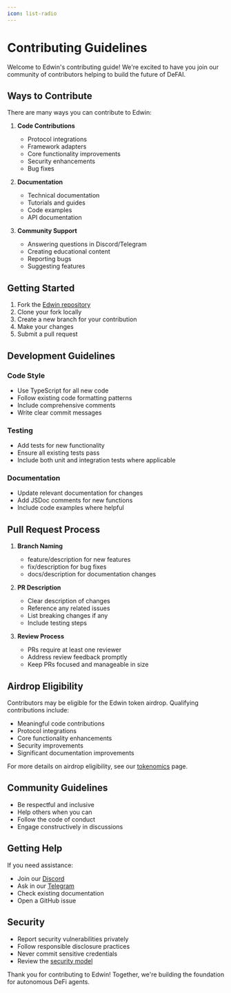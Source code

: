 ```yaml
---
icon: list-radio
---
```


# Contributing Guidelines

Welcome to Edwin's contributing guide! We're excited to have you join our community of contributors helping to build the future of DeFAI.

## Ways to Contribute

There are many ways you can contribute to Edwin:

1. **Code Contributions**
   - Protocol integrations
   - Framework adapters
   - Core functionality improvements
   - Security enhancements
   - Bug fixes

2. **Documentation**
   - Technical documentation
   - Tutorials and guides
   - Code examples
   - API documentation

3. **Community Support**
   - Answering questions in Discord/Telegram
   - Creating educational content
   - Reporting bugs
   - Suggesting features

## Getting Started

1. Fork the [Edwin repository](https://github.com/edwin-finance/edwin)
2. Clone your fork locally
3. Create a new branch for your contribution
4. Make your changes
5. Submit a pull request

## Development Guidelines

### Code Style

- Use TypeScript for all new code
- Follow existing code formatting patterns
- Include comprehensive comments
- Write clear commit messages

### Testing

- Add tests for new functionality
- Ensure all existing tests pass
- Include both unit and integration tests where applicable

### Documentation

- Update relevant documentation for changes
- Add JSDoc comments for new functions
- Include code examples where helpful

## Pull Request Process

1. **Branch Naming**
   - feature/description for new features
   - fix/description for bug fixes
   - docs/description for documentation changes

2. **PR Description**
   - Clear description of changes
   - Reference any related issues
   - List breaking changes if any
   - Include testing steps

3. **Review Process**
   - PRs require at least one reviewer
   - Address review feedback promptly
   - Keep PRs focused and manageable in size

## Airdrop Eligibility

Contributors may be eligible for the Edwin token airdrop. Qualifying contributions include:

- Meaningful code contributions
- Protocol integrations
- Core functionality enhancements
- Security improvements
- Significant documentation improvements

For more details on airdrop eligibility, see our [tokenomics](../getting-started/tokenomics.md) page.

## Community Guidelines

- Be respectful and inclusive
- Help others when you can
- Follow the code of conduct
- Engage constructively in discussions

## Getting Help

If you need assistance:

- Join our [Discord](https://discord.gg/hkBdyTnqSn)
- Ask in our [Telegram](https://t.me/EdwinDeFAI)
- Check existing documentation
- Open a GitHub issue

## Security

- Report security vulnerabilities privately
- Follow responsible disclosure practices
- Never commit sensitive credentials
- Review the [security model](../core-concepts/security-model.md)

Thank you for contributing to Edwin! Together, we're building the foundation for autonomous DeFi agents.

